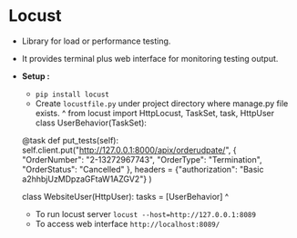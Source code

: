 # Locust

-  Library for load or performance testing.
-  It provides terminal plus web interface for monitoring testing output.
-  **Setup :**
   -  `pip install locust`
   -  Create `locustfile.py` under project directory where manage.py file exists.
^
    from locust import HttpLocust, TaskSet, task, HttpUser
    class UserBehavior(TaskSet):
    
    @task
    def put_tests(self):
        self.client.put("http://127.0.0.1:8000/apix/orderudpate/", {
                "OrderNumber": "2-13272967743",
                "OrderType": "Termination",
                "OrderStatus": "Cancelled"
        },
        headers = {"authorization": "Basic a2hhbjUzMDpzaGFtaW1AZGV2"}
        )

    class WebsiteUser(HttpUser):
        tasks = [UserBehavior]
^
   -  To run locust server `locust --host=http://127.0.0.1:8089`
   -  To access web interface `http://localhost:8089/`
